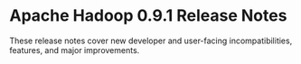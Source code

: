 # Apache Hadoop  0.9.1 Release Notes

These release notes cover new developer and user-facing incompatibilities, features, and major improvements.



